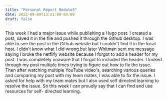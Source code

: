 ```yaml
---
title: "Personal Report Module3"
date: 2022-09-09T13:51:00-04:00
draft: false
---
```

This week I had a major issue while publishing a Hugo post. I created a post, saved it in the file and pushed it through the Github desktop. I was able to see the post in the Github website but I couldn't find it in the local host. I didn't know what I did wrong but later Whitman sent me message saying I broke the netflify website because I forgot to add a header for my post. I was completely unaware that I forgot to included the header. I looked through my post multiple times trying to figure out how to fix the issue. Then after watching multiple YouTube video's, searching various queries and comparing my post with my team mates, I was able to fix the issue. I asked for help with my team mates but I also used self directed learning to resolve the issue. So this week I can proudly say that I can find and use resources for self- directed learning.   
